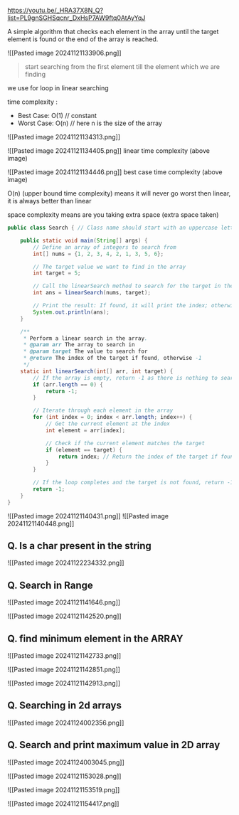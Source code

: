 
https://youtu.be/_HRA37X8N_Q?list=PL9gnSGHSqcnr_DxHsP7AW9ftq0AtAyYqJ


A simple algorithm that checks each element in the array until the target element is found or the end of the array is reached.

![[Pasted image 20241121133906.png]]

> start searching from the first element till the element which we are finding 

we use for loop in linear searching

time complexity :

- Best Case: O(1)    // constant
- Worst Case: O(n)  // here n is the size of the array

![[Pasted image 20241121134313.png]]

![[Pasted image 20241121134405.png]]
 linear time complexity (above image)


![[Pasted image 20241121134446.png]]
best case time complexity (above image)


O(n) (upper bound time complexity) means it will never go worst then linear, it is always better than linear


space complexity means are you taking extra space (extra space taken)



```java
public class Search { // Class name should start with an uppercase letter for convention

    public static void main(String[] args) {
        // Define an array of integers to search from
        int[] nums = {1, 2, 3, 4, 2, 1, 3, 5, 6};

        // The target value we want to find in the array
        int target = 5;

        // Call the linearSearch method to search for the target in the array
        int ans = linearSearch(nums, target);

        // Print the result: If found, it will print the index; otherwise, -1
        System.out.println(ans);
    }

    /**
     * Perform a linear search in the array.
     * @param arr The array to search in
     * @param target The value to search for
     * @return The index of the target if found, otherwise -1
     */
    static int linearSearch(int[] arr, int target) {
        // If the array is empty, return -1 as there is nothing to search
        if (arr.length == 0) {
            return -1;
        }

        // Iterate through each element in the array
        for (int index = 0; index < arr.length; index++) {
            // Get the current element at the index
            int element = arr[index];

            // Check if the current element matches the target
            if (element == target) {
                return index; // Return the index of the target if found
            }
        }

        // If the loop completes and the target is not found, return -1
        return -1;
    }
}

```


![[Pasted image 20241121140431.png]]
![[Pasted image 20241121140448.png]]



## Q. Is a char present in the string 

![[Pasted image 20241122234332.png]]

## Q. Search in Range


![[Pasted image 20241121141646.png]]


![[Pasted image 20241121142520.png]]

## Q. find minimum element in the ARRAY

![[Pasted image 20241121142733.png]]

![[Pasted image 20241121142851.png]]

![[Pasted image 20241121142913.png]]


## Q. Searching in 2d arrays
![[Pasted image 20241124002356.png]]

## Q. Search and print maximum value in 2D array


![[Pasted image 20241124003045.png]]

 ![[Pasted image 20241121153028.png]]

![[Pasted image 20241121153519.png]]


![[Pasted image 20241121154417.png]]